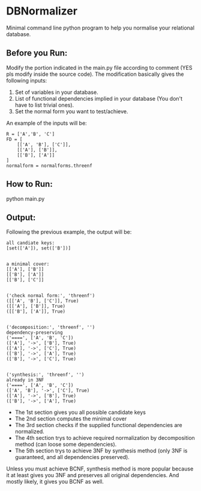 # DBNormalizer
Minimal command line python program to help you normalise your relational database.

## Before you Run:
Modify the portion indicated in the main.py file according to comment (YES pls modify inside the source code).
The modification basically gives the following inputs:
1. Set of variables in your database.
2. List of functional dependencies implied in your database (You don't have to list trivial ones).
3. Set the normal form you want to test/achieve.

An example of the inputs will be:
```
R = ['A','B', 'C']
FD = [
    [['A', 'B'], ['C']], 
    [['A'], ['B']], 
    [['B'], ['A']]
]
normalform = normalforms.threenf
```

## How to Run:
python main.py

## Output:
Following the previous example, the output will be:
```
all candiate keys:
[set(['A']), set(['B'])]


a minimal cover:
[['A'], ['B']]
[['B'], ['A']]
[['B'], ['C']]


('check normal form:', 'threenf')
([['A', 'B'], ['C']], True)
([['A'], ['B']], True)
([['B'], ['A']], True)


('decomposition:', 'threenf', '')
dependency-preserving
('====', ['A', 'B', 'C'])
(['A'], '->', ['B'], True)
(['A'], '->', ['C'], True)
(['B'], '->', ['A'], True)
(['B'], '->', ['C'], True)


('synthesis:', 'threenf', '')
already in 3NF
('====', ['A', 'B', 'C'])
(['A', 'B'], '->', ['C'], True)
(['A'], '->', ['B'], True)
(['B'], '->', ['A'], True)
```
* The 1st section gives you all possible candidate keys
* The 2nd section computes the minimal cover
* The 3rd section checks if the supplied functional dependencies are normalized.
* The 4th section trys to achieve required normalization by decomposition method (can loose some dependencies).
* The 5th section trys to achieve 3NF by synthesis method (only 3NF is guaranteed, and all dependencies preserved).

Unless you must achieve BCNF, synthesis method is more popular because it at least gives you 3NF and preserves 
all original dependencies. And mostly likely, it gives you BCNF as well.

